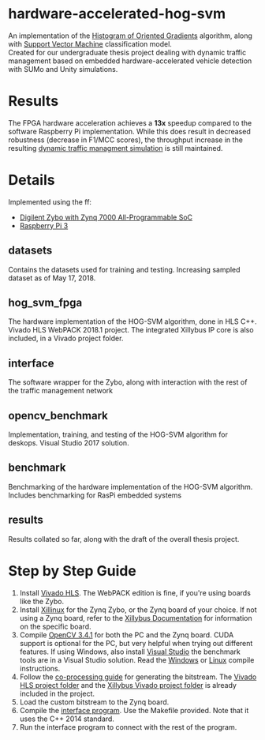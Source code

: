 # hardware-accelerated-hog-svm
An implementation of the [Histogram of Oriented Gradients](https://en.wikipedia.org/wiki/Histogram_of_oriented_gradients) algorithm, along with [Support Vector Machine](https://en.wikipedia.org/wiki/Support_vector_machine) classification model.  
Created for our undergraduate thesis project dealing with dynamic traffic management based on embedded hardware-accelerated vehicle detection with SUMo and Unity simulations.

# Results
The FPGA hardware acceleration achieves a **13x** speedup compared to the software Raspberry Pi implementation. While this does result in decreased robustness (decrease in F1/MCC scores), the throughput increase in the resulting [dynamic traffic managment simulation](https://gitlab.com/pgilaga/ITMS-UCL04) is still maintained.

# Details

Implemented using the ff:
* [Digilent Zybo with Zynq 7000 All-Programmable SoC](https://reference.digilentinc.com/reference/programmable-logic/zybo/start)
* [Raspberry Pi 3](https://www.raspberrypi.org/products/raspberry-pi-3-model-b/)

## datasets
Contains the datasets used for training and testing. Increasing sampled dataset as of May 17, 2018.

## hog_svm_fpga
The hardware implementation of the HOG-SVM algorithm, done in HLS C++. Vivado HLS WebPACK 2018.1 project. The integrated Xillybus IP core is also included, in a Vivado project folder. 

## interface
The software wrapper for the Zybo, along with interaction with the rest of the traffic management network

## opencv_benchmark
Implementation, training, and testing of the HOG-SVM algorithm for deskops. Visual Studio 2017 solution.

## benchmark
Benchmarking of the hardware implementation of the HOG-SVM algorithm. Includes benchmarking for RasPi embedded systems  

## results
Results collated so far, along with the draft of the overall thesis project.  

# Step by Step Guide

1. Install [Vivado HLS](https://www.xilinx.com/products/design-tools/vivado/vivado-webpack.html). The WebPACK edition is fine, if you're using boards like the Zybo.
2. Install [Xillinux](http://xillybus.com/downloads/doc/xillybus_getting_started_zynq.pdf) for the Zynq Zybo, or the Zynq board of your choice. If not using a Zynq board, refer to the [Xillybus Documentation](http://xillybus.com/doc) for information on the specific board.
3. Compile [OpenCV 3.4.1](https://opencv.org/releases.html) for both the PC and the Zynq board. CUDA support is optional for the PC, but very helpful when trying out different features. If using Windows, also install [Visual Studio](https://www.visualstudio.com/) the benchmark tools are in a Visual Studio solution. Read the [Windows](https://docs.opencv.org/3.4/d3/d52/tutorial_windows_install.html) or [Linux](https://docs.opencv.org/trunk/d7/d9f/tutorial_linux_install.html) compile instructions.
4. Follow the [co-processing guide](http://xillybus.com/tutorials/vivado-hls-c-fpga-howto-1) for generating the bitstream. The [Vivado HLS project folder](hog_svm_fpga/README.md) and the [Xillybus Vivado project folder](hog_svm_fpga/Xillybus_bitstream) is already included in the project.
5. Load the custom bitstream to the Zynq board.
6. Compile the [interface program](interface/vehicle_detector.cpp). Use the Makefile provided. Note that it uses the C++ 2014 standard.
7. Run the interface program to connect with the rest of the program.